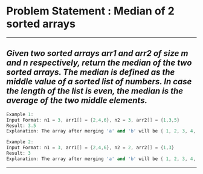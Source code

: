 # Problem Statement : Median of 2 sorted arrays

---

## _Given two sorted arrays arr1 and arr2 of size m and n respectively, return the median of the two sorted arrays. The median is defined as the middle value of a sorted list of numbers. In case the length of the list is even, the median is the average of the two middle elements._

```cpp
Example 1:
Input Format: n1 = 3, arr1[] = {2,4,6}, n2 = 3, arr2[] = {1,3,5}
Result: 3.5
Explanation: The array after merging 'a' and 'b' will be { 1, 2, 3, 4, 5, 6 }. As the length of the merged list is even, the median is the average of the two middle elements. Here two medians are 3 and 4. So the median will be the average of 3 and 4, which is 3.5.
```

```cpp
Example 2:
Input Format: n1 = 3, arr1[] = {2,4,6}, n2 = 2, arr2[] = {1,3}
Result: 3
Explanation: The array after merging 'a' and 'b' will be { 1, 2, 3, 4, 6 }. The median is simply 3.
```

---
